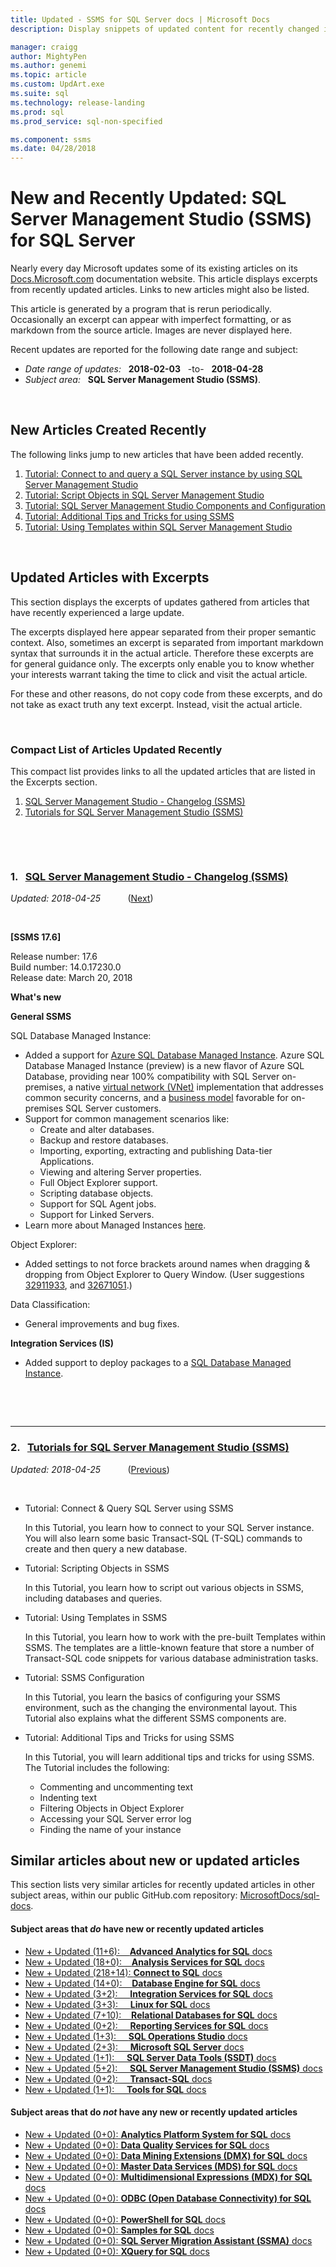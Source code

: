 ```yaml
---
title: Updated - SSMS for SQL Server docs | Microsoft Docs
description: Display snippets of updated content for recently changed in documentation, for SQL Server Management Studio (SSMS) for Microsoft SQL Server.

manager: craigg
author: MightyPen
ms.author: genemi
ms.topic: article
ms.custom: UpdArt.exe
ms.suite: sql
ms.technology: release-landing
ms.prod: sql
ms.prod_service: sql-non-specified

ms.component: ssms
ms.date: 04/28/2018
---
```

# New and Recently Updated: SQL Server Management Studio (SSMS) for SQL Server



Nearly every day Microsoft updates some of its existing articles on its [Docs.Microsoft.com](http://docs.microsoft.com/) documentation website. This article displays excerpts from recently updated articles. Links to new articles might also be listed.

This article is generated by a program that is rerun periodically. Occasionally an excerpt can appear with imperfect formatting, or as markdown from the source article. Images are never displayed here.

Recent updates are reported for the following date range and subject:



- *Date range of updates:* &nbsp; **2018-02-03** &nbsp; -to- &nbsp; **2018-04-28**
- *Subject area:* &nbsp; **SQL Server Management Studio (SSMS)**.




&nbsp;

## New Articles Created Recently

The following links jump to new articles that have been added recently.


1. [Tutorial: Connect to and query a SQL Server instance by using SQL Server Management Studio](tutorials/connect-query-sql-server.md)
2. [Tutorial: Script Objects in SQL Server Management Studio](tutorials/scripting-ssms.md)
3. [Tutorial: SQL Server Management Studio Components and Configuration](tutorials/ssms-configuration.md)
4. [Tutorial: Additional Tips and Tricks for using SSMS](tutorials/ssms-tricks.md)
5. [Tutorial: Using Templates within SQL Server Management Studio](tutorials/templates-ssms.md)



&nbsp;

## Updated Articles with Excerpts

This section displays the excerpts of updates gathered from articles that have recently experienced a large update.

The excerpts displayed here appear separated from their proper semantic context. Also, sometimes an excerpt is separated from important markdown syntax that surrounds it in the actual article. Therefore these excerpts are for general guidance only. The excerpts only enable you to know whether your interests warrant taking the time to click and visit the actual article.

For these and other reasons, do not copy code from these excerpts, and do not take as exact truth any text excerpt. Instead, visit the actual article.





&nbsp;

<a name="compactupdatedlist"/>

### Compact List of Articles Updated Recently

This compact list provides links to all the updated articles that are listed in the Excerpts section.

1. [SQL Server Management Studio - Changelog (SSMS)](#TitleNum_1)
2. [Tutorials for SQL Server Management Studio (SSMS)](#TitleNum_2)




&nbsp;

&nbsp;

<a name="TitleNum_1"/>

### 1. &nbsp; [SQL Server Management Studio - Changelog (SSMS)](sql-server-management-studio-changelog-ssms.md)

*Updated: 2018-04-25* &nbsp; &nbsp; &nbsp; &nbsp; &nbsp;  ([Next](#TitleNum_2))

<!-- Source markdown line 27.  ms.author= "sstein".  -->

&nbsp;


<!-- git diff --ignore-all-space --unified=0 eb641ac39386a26a76dc303f5bd55eb3f9f4c78d f560f09b51ea30b255c10f7eb86857c3090881d9  (PR=5676  ,  Filename=sql-server-management-studio-changelog-ssms.md  ,  Dirpath=docs\ssms\  ,  MergeCommitSha40=a85a46312acf8b5a59a8a900310cf088369c4150) -->



**[SSMS 17.6]**


Release number: 17.6<br>
Build number: 14.0.17230.0<br>
Release date: March 20, 2018

**What's new**


**General SSMS**

SQL Database Managed Instance:

- Added a support for [Azure SQL Database Managed Instance](https://docs.microsoft.com/azure/sql-database/sql-database-managed-instance). Azure SQL Database Managed Instance (preview) is a new flavor of Azure SQL Database, providing near 100% compatibility with SQL Server on-premises, a native [virtual network (VNet)](https://docs.microsoft.com/azure/virtual-network/virtual-networks-overview) implementation that addresses common security concerns, and a [business model](https://azure.microsoft.com/pricing/details/sql-database/) favorable for on-premises SQL Server customers.
- Support for common management scenarios like:
   - Create and alter databases.
   - Backup and restore databases.
   - Importing, exporting, extracting and publishing Data-tier Applications.
   - Viewing and altering Server properties.
   - Full Object Explorer support.
   - Scripting database objects.
   - Support for SQL Agent jobs.
   - Support for Linked Servers.
- Learn more about Managed Instances [here](https://azure.microsoft.com/blog/migrate-your-databases-to-a-fully-managed-service-with-azure-sql-database-managed-instance/).

Object Explorer:
- Added settings to not force brackets around names when dragging & dropping from Object Explorer to Query Window. (User suggestions [32911933](https://feedback.azure.com/forums/908035-sql-server/suggestions/32911933), and [32671051](https://feedback.azure.com/forums/908035-sql-server/suggestions/32671051).)

Data Classification:
- General improvements and bug fixes.

**Integration Services (IS)**

- Added support to deploy packages to a [SQL Database Managed Instance](https://docs.microsoft.com/azure/sql-database/sql-database-managed-instance).



&nbsp;

&nbsp;

---

<a name="TitleNum_2"/>

### 2. &nbsp; [Tutorials for SQL Server Management Studio (SSMS)](tutorials/tutorial-sql-server-management-studio.md)

*Updated: 2018-04-25* &nbsp; &nbsp; &nbsp; &nbsp; &nbsp;  ([Previous](#TitleNum_1))

<!-- Source markdown line 49.  ms.author= "mathoma".  -->

&nbsp;


<!-- git diff --ignore-all-space --unified=0 b272c75bab04912ebb706098cf6b6a6c80d9e2b8 d453ebc8251fb83ffcb1af58c9a08bb65b3e9fa2  (PR=5676  ,  Filename=tutorial-sql-server-management-studio.md  ,  Dirpath=docs\ssms\tutorials\  ,  MergeCommitSha40=a85a46312acf8b5a59a8a900310cf088369c4150) -->



- Tutorial: Connect & Query SQL Server using SSMS

    In this Tutorial, you learn how to connect to your SQL Server instance. You will also learn some basic Transact-SQL (T-SQL) commands to create and then query a new database.

- Tutorial: Scripting Objects in SSMS

    In this Tutorial, you learn how to script out various objects in SSMS, including databases and queries.

- Tutorial: Using Templates in SSMS

    In this Tutorial, you learn how to work with the pre-built Templates within SSMS. The templates are a little-known feature that store a number of Transact-SQL code snippets for various database administration tasks.

- Tutorial: SSMS Configuration

    In this Tutorial, you learn the basics of configuring your SSMS environment, such as the changing the environmental layout. This Tutorial also explains what the different SSMS components are.


- Tutorial: Additional Tips and Tricks for using SSMS

    In this Tutorial, you will learn additional tips and tricks for using SSMS. The Tutorial includes the following:
    - Commenting and uncommenting text
    - Indenting text
    - Filtering Objects in Object Explorer
    - Accessing your SQL Server error log
    - Finding the name of your instance








## Similar articles about new or updated articles

This section lists very similar articles for recently updated articles in other subject areas, within our public GitHub.com repository: [MicrosoftDocs/sql-docs](https://github.com/MicrosoftDocs/sql-docs/).



#### Subject areas that *do* have new or recently updated articles

- [New + Updated (11+6): &nbsp; &nbsp;**Advanced Analytics for SQL** docs](../advanced-analytics/new-updated-advanced-analytics.md)
- [New + Updated (18+0): &nbsp; &nbsp;**Analysis Services for SQL** docs](../analysis-services/new-updated-analysis-services.md)
- [New + Updated (218+14): **Connect to SQL** docs](../connect/new-updated-connect.md)
- [New + Updated (14+0): &nbsp; &nbsp;**Database Engine for SQL** docs](../database-engine/new-updated-database-engine.md)
- [New + Updated (3+2): &nbsp; &nbsp; **Integration Services for SQL** docs](../integration-services/new-updated-integration-services.md)
- [New + Updated (3+3): &nbsp; &nbsp; **Linux for SQL** docs](../linux/new-updated-linux.md)
- [New + Updated (7+10): &nbsp; &nbsp;**Relational Databases for SQL** docs](../relational-databases/new-updated-relational-databases.md)
- [New + Updated (0+2): &nbsp; &nbsp; **Reporting Services for SQL** docs](../reporting-services/new-updated-reporting-services.md)
- [New + Updated (1+3): &nbsp; &nbsp; **SQL Operations Studio** docs](../sql-operations-studio/new-updated-sql-operations-studio.md)
- [New + Updated (2+3): &nbsp; &nbsp; **Microsoft SQL Server** docs](../sql-server/new-updated-sql-server.md)
- [New + Updated (1+1): &nbsp; &nbsp; **SQL Server Data Tools (SSDT)** docs](../ssdt/new-updated-ssdt.md)
- [New + Updated (5+2): &nbsp; &nbsp; **SQL Server Management Studio (SSMS)** docs](../ssms/new-updated-ssms.md)
- [New + Updated (0+2): &nbsp; &nbsp; **Transact-SQL** docs](../t-sql/new-updated-t-sql.md)
- [New + Updated (1+1): &nbsp; &nbsp; **Tools for SQL** docs](../tools/new-updated-tools.md)



#### Subject areas that do *not* have any new or recently updated articles

- [New + Updated (0+0): **Analytics Platform System for SQL** docs](../analytics-platform-system/new-updated-analytics-platform-system.md)
- [New + Updated (0+0): **Data Quality Services for SQL** docs](../data-quality-services/new-updated-data-quality-services.md)
- [New + Updated (0+0): **Data Mining Extensions (DMX) for SQL** docs](../dmx/new-updated-dmx.md)
- [New + Updated (0+0): **Master Data Services (MDS) for SQL** docs](../master-data-services/new-updated-master-data-services.md)
- [New + Updated (0+0): **Multidimensional Expressions (MDX) for SQL** docs](../mdx/new-updated-mdx.md)
- [New + Updated (0+0): **ODBC (Open Database Connectivity) for SQL** docs](../odbc/new-updated-odbc.md)
- [New + Updated (0+0): **PowerShell for SQL** docs](../powershell/new-updated-powershell.md)
- [New + Updated (0+0): **Samples for SQL** docs](../samples/new-updated-samples.md)
- [New + Updated (0+0): **SQL Server Migration Assistant (SSMA)** docs](../ssma/new-updated-ssma.md)
- [New + Updated (0+0): **XQuery for SQL** docs](../xquery/new-updated-xquery.md)

